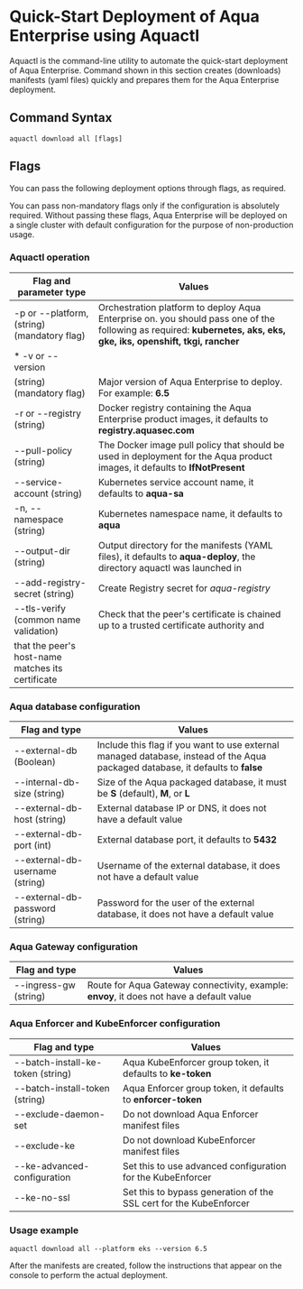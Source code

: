 # Quick-Start Deployment of Aqua Enterprise using Aquactl
Aquactl is the command-line utility to automate the quick-start deployment of Aqua Enterprise. Command shown in this section creates (downloads) manifests (yaml files) quickly and prepares them for the Aqua Enterprise deployment.

## Command Syntax

```SHELL
aquactl download all [flags]
```

## Flags
You can pass the following deployment options through flags, as required.

You can pass non-mandatory flags only if the configuration is absolutely required. Without passing these flags, Aqua Enterprise will be deployed on a single cluster with default configuration for the purpose of non-production usage.

### Aquactl operation

Flag and parameter type              | Values                                                |
| ---------------------- | ------------------------------------------------------------ |
| -p or --platform, (string) (mandatory flag) | Orchestration platform to deploy Aqua Enterprise on. you should pass one of the following as required: **kubernetes, aks, eks, gke, iks, openshift, tkgi, rancher**    |
| * -v or --version
(string) (mandatory flag) | Major version of Aqua Enterprise to deploy. For example: **6.5** |
| -r or --registry (string) | Docker registry containing the Aqua Enterprise product images, it defaults to **registry.aquasec.com** |
| --pull-policy (string) | The Docker image pull policy that should be used in deployment for the Aqua product images, it defaults to **IfNotPresent** |
| --service-account (string) | Kubernetes service account name, it defaults to **aqua-sa** |
| -n, --namespace (string) | Kubernetes namespace name, it defaults to **aqua** |
| --output-dir (string) | Output directory for the manifests (YAML files), it defaults to **aqua-deploy**, the directory aquactl was launched in |
| --add-registry-secret (string) | Create Registry secret for *aqua-registry* |
| --tls-verify (common name validation) | Check that the peer's certificate is chained up to a trusted certificate authority and
that the peer's host-name matches its certificate |

### Aqua database configuration

Flag and type              | Values                                                |
| ---------------------- | ------------------------------------------------------------ |
| --external-db (Boolean) | Include this flag if you want to use external managed database, instead of the Aqua packaged database, it defaults to **false**|
| --internal-db-size (string) | Size of the Aqua packaged database, it must be **S** (default), **M**, or **L**|
| --external-db-host (string) | External database IP or DNS, it does not have a default value|
| --external-db-port (int) | External database port, it defaults to **5432** |
| --external-db-username (string) | Username of the external database, it does not have a default value |
| --external-db-password (string)| Password for the user of the external database, it does not have a default value |

### Aqua Gateway configuration

Flag and type              | Values                                                |
| ---------------------- | ------------------------------------------------------------ |
| --ingress-gw (string) | Route for Aqua Gateway connectivity, example: **envoy**, it does not have a default value|

### Aqua Enforcer and KubeEnforcer configuration

Flag and type              | Values                                                |
| ---------------------- | ------------------------------------------------------------ |
| --batch-install-ke-token (string) | Aqua KubeEnforcer group token, it defaults to **ke-token** |
| --batch-install-token (string) | Aqua Enforcer group token, it defaults to **enforcer-token** |
| --exclude-daemon-set | Do not download Aqua Enforcer manifest files |
| --exclude-ke | Do not download KubeEnforcer manifest files |
| --ke-advanced-configuration | Set this to use advanced configuration for the KubeEnforcer |
| --ke-no-ssl | Set this to bypass generation of the SSL cert for the KubeEnforcer |

### Usage example 

```SHELL
aquactl download all --platform eks --version 6.5
```

After the manifests are created, follow the instructions that appear on the console to perform the actual deployment.